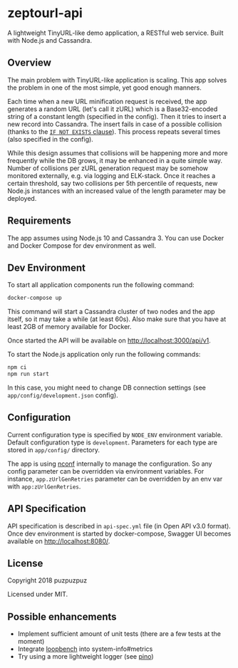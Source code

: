 # zeptourl-api

A lightweight TinyURL-like demo application, a RESTful web service. Built with Node.js and Cassandra.

## Overview

The main problem with TinyURL-like application is scaling. This app solves the problem in one of the most simple, yet good enough manners.

Each time when a new URL minification request is received, the app generates a random URL (let's call it zURL) which is a Base32-encoded string of a constant length (specified in the config). Then it tries to insert a new record into Cassandra. The insert fails in case of a possible collision (thanks to the [`IF NOT EXISTS` clause](https://docs.datastax.com/en/cql/3.3/cql/cql_reference/cqlInsert.html)). This process repeats several times (also specified in the config).

While this design assumes that collisions will be happening more and more frequently while the DB grows, it may be enhanced in a quite simple way. Number of collisions per zURL generation request may be somehow monitored externally, e.g. via logging and ELK-stack. Once it reaches a certain threshold, say two collisions per 5th percentile of requests, new Node.js instances with an increased value of the length parameter may be deployed.

## Requirements

The app assumes using Node.js 10 and Cassandra 3. You can use Docker and Docker Compose for dev environment as well.

## Dev Environment

To start all application components run the following command:

```bash
docker-compose up
```

This command will start a Cassandra cluster of two nodes and the app itself, so it may take a while (at least 60s). Also make sure that you have at least 2GB of memory available for Docker.

Once started the API will be available on [http://localhost:3000/api/v1](http://localhost:3000/api/v1).

To start the Node.js application only run the following commands:

```bash
npm ci
npm run start
```

In this case, you might need to change DB connection settings (see `app/config/development.json` config).

## Configuration

Current configuration type is specified by `NODE_ENV` environment variable. Default configuration type is `development`. Parameters for each type are stored in `app/config/` directory.

The app is using [nconf](https://github.com/indexzero/nconf) internally to manage the configuration. So any config parameter can be overridden via environment variables. For instance, `app.zUrlGenRetries` parameter can be overridden by an env var with `app:zUrlGenRetries`.

## API Specification

API specification is described in `api-spec.yml` file (in Open API v3.0 format). Once dev environment is started by docker-compose, Swagger UI becomes available on [http://localhost:8080/](http://localhost:8080/).

## License

Copyright 2018 puzpuzpuz

Licensed under MIT.

## Possible enhancements

* Implement sufficient amount of unit tests (there are a few tests at the moment)
* Integrate [loopbench](https://github.com/mcollina/loopbench) into system-info#metrics
* Try using a more lightweight logger (see [pino](https://github.com/pinojs/pino))
